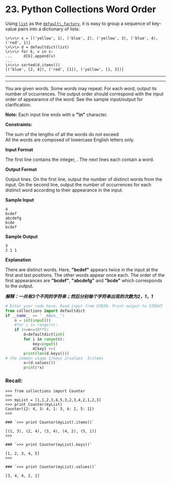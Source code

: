 # 23. Python Collections Word Order

Using [`list`](file:///Users/haoyuguo/Library/Application%20Support/Dash/Versioned%20DocSets/Python%203%20-%20DHDocsetDownloader/3-7-2/Python%203.docset/Contents/Resources/Documents/doc/library/stdtypes.html#list "list") as the [`default\_factory`](file:///Users/haoyuguo/Library/Application%20Support/Dash/Versioned%20DocSets/Python%203%20-%20DHDocsetDownloader/3-7-2/Python%203.docset/Contents/Resources/Documents/doc/library/collections.html#collections.defaultdict.default_factory "collections.defaultdict.default_factory"), it is easy to group a sequence of key-value pairs into a dictionary of lists:

    \>\>\> s = [('yellow', 1), ('blue', 2), ('yellow', 3), ('blue', 4), ('red', 1)]
    \>\>\> d = defaultdict(list)
    \>\>\> for k, v in s:
    ...     d[k].append(v)
    ...
    \>\>\> sorted(d.items())
    [('blue', [2, 4]), ('red', [1]), ('yellow', [1, 3])]

---

---

You are given  words. Some words may repeat. For each word, output its number of occurrences. The output order should correspond with the input order of appearance of the word. See the sample input/output for clarification.

**Note:** Each input line ends with a **"\\n"** character.

**Constraints:** 

The sum of the lengths of all the words do not exceed  
All the words are composed of lowercase English letters only.

**Input Format**

The first line contains the integer, . 
The next  lines each contain a word.

**Output Format**

Output  lines. 
On the first line, output the number of distinct words from the input. 
On the second line, output the number of occurrences for each distinct word according to their appearance in the input.

**Sample Input**

```
4
bcdef
abcdefg
bcde
bcdef

```

**Sample Output**

```
3
2 1 1

```

**Explanation**

There are  distinct words. Here, **"bcdef"** appears twice in the input at the first and last positions. The other words appear once each. The order of the first appearances are **"bcdef"**, **"abcdefg"** and **"bcde"** which corresponds to the output.

***解释：一共有3个不同的字符串；然后分别每个字符串出现的次数为2，1，1***

```python
# Enter your code here. Read input from STDIN. Print output to STDOUT
from collections import defaultdict
if __name__ == '__main__':
    n = int(input())
    #for i in range(n):
    if 1<=n<=10**5: 
        d=defaultdict(int)
        for i in range(n):
            key=input()
            d[key] +=1
        print(len(d.keys())) 
# the common usage 1)keys 2)values  3)items
        x=(d.values())
        print(*x)
```

### Recall:

```
>>> from collections import Counter
>>> 
>>> myList = [1,1,2,3,4,5,3,2,3,4,2,1,2,3]
>>> print Counter(myList)
Counter({2: 4, 3: 4, 1: 3, 4: 2, 5: 1})
>>>

### `>>> print Counter(myList).items()`

[(1, 3), (2, 4), (3, 4), (4, 2), (5, 1)]
>>> 

### `>>> print Counter(myList).keys()`

[1, 2, 3, 4, 5]
>>> 

### `>>> print Counter(myList).values()`

[3, 4, 4, 2, 1]
```